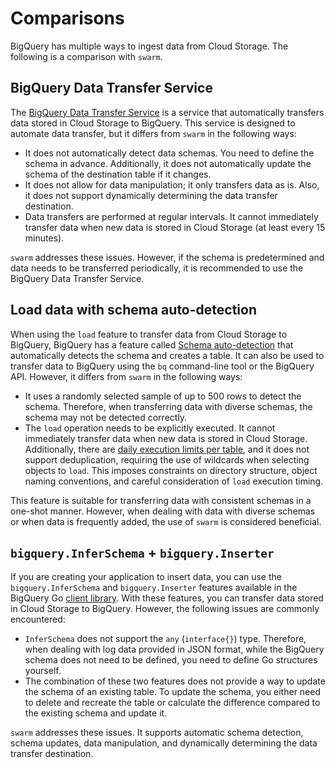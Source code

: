 # Comparisons

BigQuery has multiple ways to ingest data from Cloud Storage. The following is a comparison with `swarm`.

## BigQuery Data Transfer Service

The [BigQuery Data Transfer Service](https://cloud.google.com/bigquery/docs/dts-introduction) is a service that automatically transfers data stored in Cloud Storage to BigQuery. This service is designed to automate data transfer, but it differs from `swarm` in the following ways:

- It does not automatically detect data schemas. You need to define the schema in advance. Additionally, it does not automatically update the schema of the destination table if it changes.
- It does not allow for data manipulation; it only transfers data as is. Also, it does not support dynamically determining the data transfer destination.
- Data transfers are performed at regular intervals. It cannot immediately transfer data when new data is stored in Cloud Storage (at least every 15 minutes).

`swarm` addresses these issues. However, if the schema is predetermined and data needs to be transferred periodically, it is recommended to use the BigQuery Data Transfer Service.

## Load data with schema auto-detection

When using the `load` feature to transfer data from Cloud Storage to BigQuery, BigQuery has a feature called [Schema auto-detection](https://cloud.google.com/bigquery/docs/schema-detect) that automatically detects the schema and creates a table. It can also be used to transfer data to BigQuery using the `bq` command-line tool or the BigQuery API. However, it differs from `swarm` in the following ways:

- It uses a randomly selected sample of up to 500 rows to detect the schema. Therefore, when transferring data with diverse schemas, the schema may not be detected correctly.
- The `load` operation needs to be explicitly executed. It cannot immediately transfer data when new data is stored in Cloud Storage. Additionally, there are [daily execution limits per table](https://cloud.google.com/bigquery/quotas#load_jobs), and it does not support deduplication, requiring the use of wildcards when selecting objects to `load`. This imposes constraints on directory structure, object naming conventions, and careful consideration of `load` execution timing.

This feature is suitable for transferring data with consistent schemas in a one-shot manner. However, when dealing with data with diverse schemas or when data is frequently added, the use of `swarm` is considered beneficial.

## `bigquery.InferSchema` + `bigquery.Inserter`

If you are creating your application to insert data, you can use the `bigquery.InferSchema` and `bigquery.Inserter` features available in the BigQuery Go [client library](https://pkg.go.dev/cloud.google.com/go/bigquery). With these features, you can transfer data stored in Cloud Storage to BigQuery. However, the following issues are commonly encountered:

- `InferSchema` does not support the `any` (`interface{}`) type. Therefore, when dealing with log data provided in JSON format, while the BigQuery schema does not need to be defined, you need to define Go structures yourself.
- The combination of these two features does not provide a way to update the schema of an existing table. To update the schema, you either need to delete and recreate the table or calculate the difference compared to the existing schema and update it.

`swarm` addresses these issues. It supports automatic schema detection, schema updates, data manipulation, and dynamically determining the data transfer destination.
